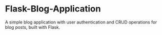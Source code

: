 # Flask-Blog-Application
A simple blog application with user authentication and CRUD operations for blog posts, built with Flask.
